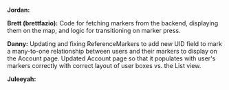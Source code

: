 **Jordan:**

**Brett (brettfazio):** Code for fetching markers from the backend, displaying them on the map, and logic for transitioning on marker press.

**Danny:** Updating and fixing ReferenceMarkers to add new UID field to mark a many-to-one relationship between users and their markers to display on the Account page. Updated Account page so that it populates with user's markers correctly with correct layout of user boxes vs. the List view. 

**Juleeyah:**
